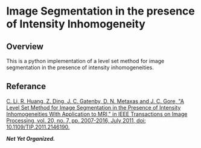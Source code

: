 # Image Segmentation in the presence of Intensity Inhomogeneity

## Overview
This is a python implementation of a level set method for image segmentation in the presence of intensity inhomogeneities.

## Referance
[C. Li, R. Huang, Z. Ding, J. C. Gatenby, D. N. Metaxas and J. C. Gore, "A Level Set Method for Image Segmentation in the Presence of Intensity Inhomogeneities With Application to MRI," in IEEE Transactions on Image Processing, vol. 20, no. 7, pp. 2007-2016, July 2011, doi: 10.1109/TIP.2011.2146190.](<doi: 10.1109/TIP.2011.2146190>)

***Net Yet Organized.***
